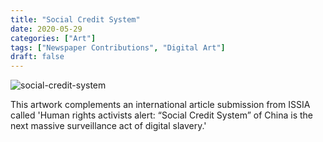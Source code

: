 ```yaml
---
title: "Social Credit System"
date: 2020-05-29
categories: ["Art"]
tags: ["Newspaper Contributions", "Digital Art"]
draft: false
---
```


![social-credit-system](/images/post/social-credit-system.png)

This artwork complements an international article submission from ISSIA called 'Human rights activists alert: “Social Credit System” of China is the next massive surveillance act of digital slavery.'
